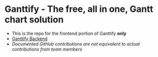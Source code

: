 
# Ganttify - The free, all in one, Gantt chart solution
- This is the repo for the frontend portion of Ganttify **only**
- [Ganttify Backend](https://github.com/ClutchOttoman/Ganttify-Backend-UCF_SD)
- *Documented GitHub contributions are not equivalent to actual contributions from team members*
